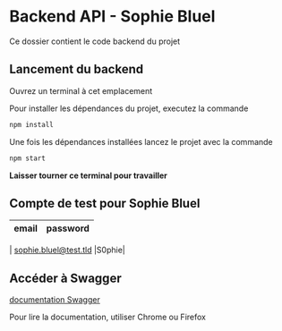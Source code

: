 # Backend API - Sophie Bluel

Ce dossier contient le code backend du projet

## Lancement du backend

Ouvrez un terminal à cet emplacement

Pour installer les dépendances du projet, executez la commande 
```bash 
npm install
```

Une fois les dépendances installées lancez le projet avec la commande 
```bash 
npm start
```

**Laisser tourner ce terminal pour travailler**

## Compte de test pour Sophie Bluel

|email|password|
| :---------------: | :---------------: |
|
sophie.bluel@test.tld
|S0phie|

## Accéder à Swagger

[documentation Swagger](http://localhost:5678/api-docs/)

Pour lire la documentation, utiliser Chrome ou Firefox

